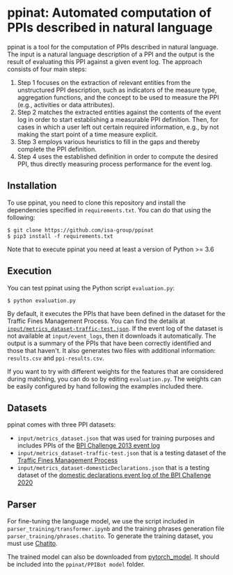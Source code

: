 # ppinat: Automated computation of PPIs described in natural language

ppinat is a tool for the computation of PPIs described in natural language. The input is a natural language description of a  PPI and the output is the result of evaluating this PPI against a given event log. The approach consists of four main steps:
1. Step 1 focuses on the extraction of relevant entities from the unstructured PPI description, such as indicators of the measure type, aggregation functions, and the concept to be used to measure the PPI (e.g., activities or data attributes). 
2. Step 2 matches the extracted entities against the contents of the event log in order to start establishing a measurable PPI definition. Then, for cases in which a user left out certain required information, e.g., by not making the start point of a time measure explicit. 
3. Step 3 employs various heuristics to fill in the gaps and thereby complete the PPI definition. 
4. Step 4 uses the established definition in order to compute the desired PPI, thus directly measuring process performance for the event log.

## Installation

To use ppinat, you need to clone this repository and install the dependencies specified in `requirements.txt`. You can do that using the following:

```shell
$ git clone https://github.com/isa-group/ppinat
$ pip3 install -f requirements.txt
```

Note that to execute ppinat you need at least a version of Python >= 3.6


## Execution

You can test ppinat using the Python script `evaluation.py`:

```shell
$ python evaluation.py
```

By default, it executes the PPIs that have been defined in the dataset for the Traffic Fines Management Process. You can find the details at [`input/metrics_dataset-traffic-test.json`](input/metrics_dataset-traffic-test.json). If the event log of the dataset is not available at `input/event_logs`, then it downloads it automatically. The output is a summary of the PPIs that have been correctly identified and those that haven't. It also generates two files with additional information: `results.csv` and `ppi-results.csv`.

If you want to try with different weights for the features that are considered during matching, you can do so by editing `evaluation.py`. The weights can be easily configured by hand following the examples included there.

## Datasets

ppinat comes with three PPI datasets:

- `input/metrics_dataset.json` that was used for training purposes and includes PPIs of the [BPI Challenge 2013 event log](https://data.4tu.nl/ndownloader/files/24033593)
- `input/metrics_dataset-traffic-test.json` that is a testing dataset of the [Traffic Fines Management Process](https://data.4tu.nl/repository/uuid:270fd440-1057-4fb9-89a9-b699b47990f5)
- `input/metrics_dataset-domesticDeclarations.json` that is a testing dataset of the [domestic declarations event log of the BPI Challenge 2020](https://data.4tu.nl/ndownloader/files/24031811)


## Parser

For fine-tuning the language model, we use the script included in `parser_training/transformer.ipynb` and the training phrases generation file `parser_training/phrases.chatito`. To generate the training dataset, you must use [Chatito](https://rodrigopivi.github.io/Chatito/).

The trained model can also be downloaded from  [pytorch_model](https://www.mediafire.com/file/phpx38n1ihc8lcg/pytorch_model.bin/file). It should be included into the `ppinat/PPIBot model` folder. 


